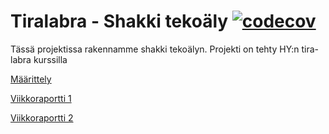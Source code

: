 # Tiralabra - Shakki tekoäly [![codecov](https://codecov.io/github/HorttanainenSami/chessBot/branch/master/graph/badge.svg?token=57IZY520AR)](https://codecov.io/github/HorttanainenSami/chessBot)

Tässä projektissa rakennamme shakki tekoälyn. Projekti on tehty HY:n tira-labra kurssilla

[Määrittely](https://github.com/HorttanainenSami/chessBot/blob/main/documents/M%C3%A4%C3%A4rittely.md)

[Viikkoraportti 1](https://github.com/HorttanainenSami/chessBot/blob/main/documents/Viikkoraportti1.md)

[Viikkoraportti 2](https://github.com/HorttanainenSami/chessBot/blob/main/documents/Viikkoraportti2.md)
